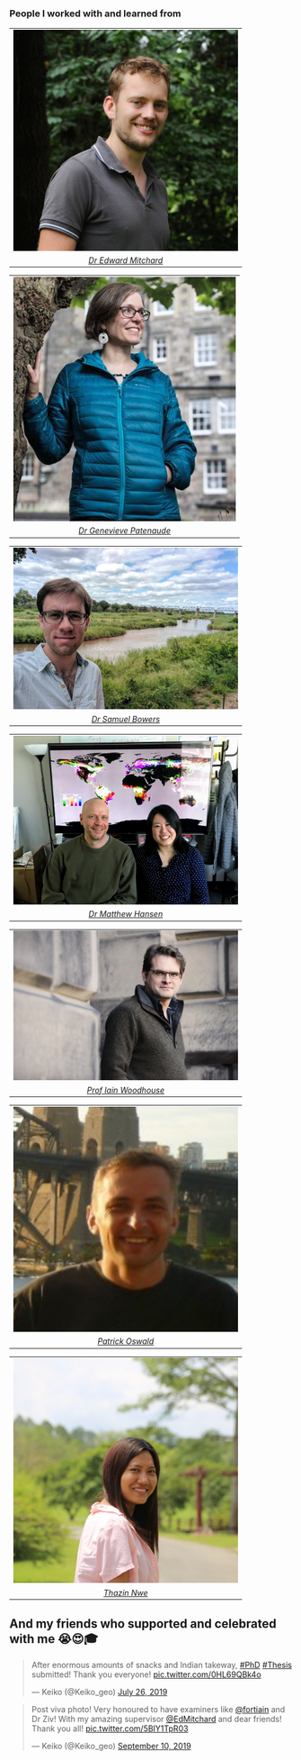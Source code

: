 <!-- Global site tag (gtag.js) - Google Analytics -->
<script async src="https://www.googletagmanager.com/gtag/js?id=UA-151917115-1"></script>
<script>
  window.dataLayer = window.dataLayer || [];
  function gtag(){dataLayer.push(arguments);}
  gtag('js', new Date());

  gtag('config', 'UA-151917115-1');
</script>
### People I worked with and learned from 
<table cellspacing="2" cellpadding="2" border="0">
<tr>
<td><center><img src="img/emitchard.jpeg" width="400"></center></td>
</tr>
<tr>
  <td><em><center><a href="https://www.geos.ed.ac.uk/homes/emitchar">Dr Edward Mitchard</a></center></em></td>
</tr>
</table>

<table cellspacing="2" cellpadding="2" border="0">
<tr>
<td><center><img src="img/gpatenaude.jpeg"></center></td>
</tr>
<tr>
<td><em><center><a href="https://www.research.ed.ac.uk/portal/en/persons/genevieve-patenaude(2e4ec6cd-5b23-4a94-a913-9be4c828428e).html">Dr Genevieve Patenaude</a></center></em></td>
</tr>
</table>

<table cellspacing="2" cellpadding="2" border="0">
<tr>
<td><center><img src="img/sb.jpeg" width="400"></center></td>
</tr>
<tr>
  <td><em><center><a href="https://sambowers.bitbucket.io/">Dr Samuel Bowers</a></center></em></td>
</tr>
</table>

<table cellspacing="2" cellpadding="2" border="0">
<tr>
<td><center><img src="img/mh.jpeg" width="400"></center></td>
</tr>
<tr>
<td><em><center><a href="https://geog.umd.edu/facultyprofile/hansen/matthew-c.">Dr Matthew Hansen</a></center></em></td>
</tr>
</table>

<table cellspacing="2" cellpadding="2" border="0">
<tr>
<td><center><img src="img/iainwoodhouse.jpg" width="400"></center></td>
</tr>
<tr>
  <td><em><center><a href="https://www.geos.ed.ac.uk/homes/ihw/">Prof Iain Woodhouse</a></center></em></td>
</tr>
</table>

<table cellspacing="2" cellpadding="2" border="0">
<tr>
<td><center><img src="img/patrickoswald.jpg" width="400"></center></td>
</tr>
<tr>
  <td><em><center><a href="https://www.researchgate.net/profile/Patrick_Oswald3">Patrick Oswald</a></center></em></td>
</tr>
</table>

<table cellspacing="2" cellpadding="2" border="0">
<tr>
<td><center><img src="img/thazinnwe.jpeg" width="400"></center></td>
</tr>
<tr>
  <td><em><center><a href="https://www.linkedin.com/in/thazin-nwe-76059a122/">Thazin Nwe</a></center></em></td>
</tr>
</table>

## And my friends who supported and celebrated with me 😭😍🎓
<blockquote class="twitter-tweet"><p lang="en" dir="ltr">After enormous amounts of snacks and Indian takeway, <a href="https://twitter.com/hashtag/PhD?src=hash&amp;ref_src=twsrc%5Etfw">#PhD</a> <a href="https://twitter.com/hashtag/Thesis?src=hash&amp;ref_src=twsrc%5Etfw">#Thesis</a> submitted! Thank you everyone! <a href="https://t.co/0HL69QBk4o">pic.twitter.com/0HL69QBk4o</a></p>&mdash; Keiko (@Keiko_geo) <a href="https://twitter.com/Keiko_geo/status/1154735249559052288?ref_src=twsrc%5Etfw">July 26, 2019</a></blockquote> <script async src="https://platform.twitter.com/widgets.js" charset="utf-8"></script>

<blockquote class="twitter-tweet"><p lang="en" dir="ltr">Post viva photo! Very honoured to have examiners like ⁦<a href="https://twitter.com/fortiain?ref_src=twsrc%5Etfw">@fortiain</a>⁩ and Dr Ziv! With my amazing supervisor ⁦<a href="https://twitter.com/EdMitchard?ref_src=twsrc%5Etfw">@EdMitchard</a>⁩ and dear friends! Thank you all! <a href="https://t.co/5BIY1TpR03">pic.twitter.com/5BIY1TpR03</a></p>&mdash; Keiko (@Keiko_geo) <a href="https://twitter.com/Keiko_geo/status/1171497419046998019?ref_src=twsrc%5Etfw">September 10, 2019</a></blockquote> <script async src="https://platform.twitter.com/widgets.js" charset="utf-8"></script>
